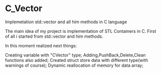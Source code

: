 # C_Vector
Implemetation std::vector and all him methods in C language

The main idea of my project is implementation of STL Containers in C.
First of all i started from std::vector and him methods.

In this moment realized next things:

Creating variable with "CVector" type;
Adding,PushBack,Delete,Clean functions also added;
Created struct store data with different type(with warnings of course);
Dynamic reallocation of memory for data array;
